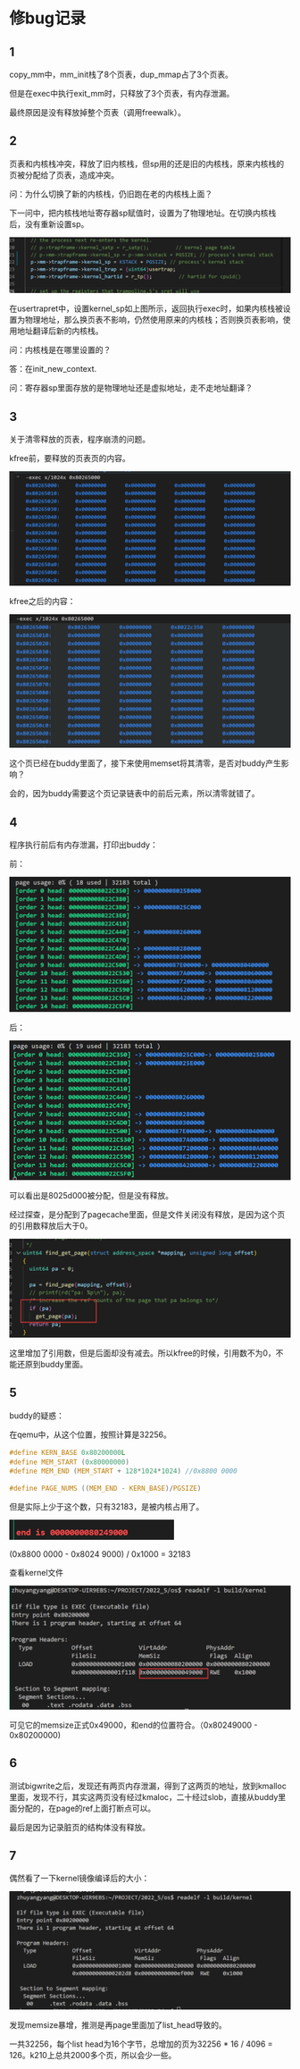# 修bug记录

## 1

copy_mm中，mm_init栈了8个页表，dup_mmap占了3个页表。

但是在exec中执行exit_mm时，只释放了3个页表，有内存泄漏。

最终原因是没有释放掉整个页表（调用freewalk）。



## 2

页表和内核栈冲突，释放了旧内核栈，但sp用的还是旧的内核栈，原来内核栈的页被分配给了页表，造成冲突。



问：为什么切换了新的内核栈，仍旧跑在老的内核栈上面？

下一问中，把内核栈地址寄存器sp赋值时，设置为了物理地址。在切换内核栈后，没有重新设置sp。

![image-20220716005700415](https://raw.githubusercontent.com/DavidZyy/PicBed/master/img/image-20220716005700415.png)

在usertrapret中，设置kernel_sp如上图所示，返回执行exec时，如果内核栈被设置为物理地址，那么换页表不影响，仍然使用原来的内核栈；否则换页表影响，使用地址翻译后新的内核栈。

问：内核栈是在哪里设置的？

答：在init_new_context.



问：寄存器sp里面存放的是物理地址还是虚拟地址，走不走地址翻译？



## 3

关于清零释放的页表，程序崩溃的问题。

kfree前，要释放的页表页的内容。

![image-20220715195650071](https://raw.githubusercontent.com/DavidZyy/PicBed/master/img/image-20220715195650071.png)

kfree之后的内容：

![image-20220715195755568](https://raw.githubusercontent.com/DavidZyy/PicBed/master/img/image-20220715195755568.png)

这个页已经在buddy里面了，接下来使用memset将其清零，是否对buddy产生影响？

会的，因为buddy需要这个页记录链表中的前后元素，所以清零就错了。

## 4

程序执行前后有内存泄漏，打印出buddy：

前：

![image-20220715230048309](https://raw.githubusercontent.com/DavidZyy/PicBed/master/img/image-20220715230048309.png)

后：

![image-20220715230118453](https://raw.githubusercontent.com/DavidZyy/PicBed/master/img/image-20220715230118453.png)

可以看出是8025d000被分配，但是没有释放。

经过探查，是分配到了pagecache里面，但是文件关闭没有释放，是因为这个页的引用数释放后大于0。

![image-20220715234702928](https://raw.githubusercontent.com/DavidZyy/PicBed/master/img/image-20220715234702928.png)

这里增加了引用数，但是后面却没有减去。所以kfree的时候，引用数不为0，不能还原到buddy里面。

## 5

buddy的疑惑：

在qemu中，从这个位置，按照计算是32256。

```c
#define KERN_BASE 0x80200000L
#define MEM_START (0x80000000)
#define MEM_END (MEM_START + 128*1024*1024) //0x8800 0000
```



```c
#define PAGE_NUMS ((MEM_END - KERN_BASE)/PGSIZE)
```

但是实际上少于这个数，只有32183，是被内核占用了。

<img src="https://raw.githubusercontent.com/DavidZyy/PicBed/master/img/image-20220716173014374.png" alt="image-20220716173014374" style="zoom: 67%;" />

(0x8800 0000 - 0x8024 9000) / 0x1000 = 32183

查看kernel文件

![image-20220716175131312](https://raw.githubusercontent.com/DavidZyy/PicBed/master/img/image-20220716175131312.png)

可见它的memsize正式0x49000，和end的位置符合。（0x80249000 - 0x80200000)

## 6

测试bigwrite之后，发现还有两页内存泄漏，得到了这两页的地址，放到kmalloc里面，发现不行，其实这两页没有经过kmaloc，二十经过slob，直接从buddy里面分配的，在page的ref上面打断点可以。

最后是因为记录脏页的结构体没有释放。

## 7

偶然看了一下kernel镜像编译后的大小：

![image-20220720134817491](https://raw.githubusercontent.com/DavidZyy/PicBed/master/img/image-20220720134817491.png)

发现memsize暴增，推测是再page里面加了list_head导致的。

一共32256，每个list head为16个字节，总增加的页为32256 * 16 / 4096 = 126。k210上总共2000多个页，所以会少一些。